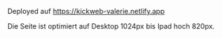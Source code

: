 

Deployed auf https://kickweb-valerie.netlify.app

Die Seite ist optimiert auf Desktop 1024px bis Ipad hoch 820px.